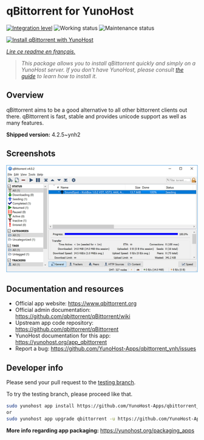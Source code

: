 <!--
N.B.: This README was automatically generated by https://github.com/YunoHost/apps/tree/master/tools/README-generator
It shall NOT be edited by hand.
-->

# qBittorrent for YunoHost

[![Integration level](https://dash.yunohost.org/integration/qbittorrent.svg)](https://dash.yunohost.org/appci/app/qbittorrent) ![Working status](https://ci-apps.yunohost.org/ci/badges/qbittorrent.status.svg) ![Maintenance status](https://ci-apps.yunohost.org/ci/badges/qbittorrent.maintain.svg)

[![Install qBittorrent with YunoHost](https://install-app.yunohost.org/install-with-yunohost.svg)](https://install-app.yunohost.org/?app=qbittorrent)

*[Lire ce readme en français.](./README_fr.md)*

> *This package allows you to install qBittorrent quickly and simply on a YunoHost server.
If you don't have YunoHost, please consult [the guide](https://yunohost.org/#/install) to learn how to install it.*

## Overview

qBittorrent aims to be a good alternative to all other bittorrent clients out there. qBittorrent is fast, stable and provides unicode support as well as many features.

**Shipped version:** 4.2.5~ynh2

## Screenshots

![Screenshot of qBittorrent](./doc/screenshots/qbittorrent.jpg)

## Documentation and resources

* Official app website: <https://www.qbittorrent.org>
* Official admin documentation: <https://github.com/qbittorrent/qBittorrent/wiki>
* Upstream app code repository: <https://github.com/qbittorrent/qBittorrent>
* YunoHost documentation for this app: <https://yunohost.org/app_qbittorrent>
* Report a bug: <https://github.com/YunoHost-Apps/qbittorrent_ynh/issues>

## Developer info

Please send your pull request to the [testing branch](https://github.com/YunoHost-Apps/qbittorrent_ynh/tree/testing).

To try the testing branch, please proceed like that.

``` bash
sudo yunohost app install https://github.com/YunoHost-Apps/qbittorrent_ynh/tree/testing --debug
or
sudo yunohost app upgrade qbittorrent -u https://github.com/YunoHost-Apps/qbittorrent_ynh/tree/testing --debug
```

**More info regarding app packaging:** <https://yunohost.org/packaging_apps>
